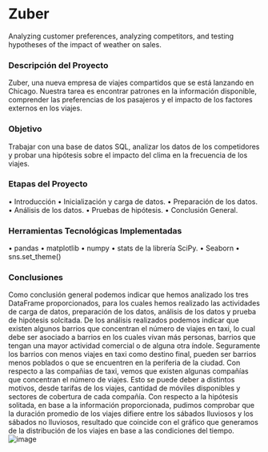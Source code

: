 # Zuber
Analyzing customer preferences, analyzing competitors, and testing hypotheses of the impact of weather on sales.

### Descripción del Proyecto
Zuber, una nueva empresa de viajes compartidos que se está lanzando en Chicago. Nuestra tarea es encontrar patrones en la información disponible, comprender las preferencias de los pasajeros y el impacto de los factores externos en los viajes.

### Objetivo
Trabajar con una base de datos SQL, analizar los datos de los competidores y probar una hipótesis sobre el impacto del clima en la frecuencia de los viajes.

### Etapas del Proyecto
•	Introducción
•	Inicialización y carga de datos.
•	Preparación de los datos.
•	Análisis de los datos.
•	Pruebas de hipótesis.
•	Conclusión General.

### Herramientas Tecnológicas Implementadas
•	pandas
•	matplotlib
•	numpy
•	stats de la librería SciPy.
•	Seaborn
•	sns.set_theme()

### Conclusiones
Como conclusión general podemos indicar que hemos analizado los tres DataFrame proporcionados, para los cuales hemos realizado las actividades de carga de datos, preparación de los datos, análisis de los datos y prueba de hipótesis solcitada.
De los análisis realizados podemos indicar que existen algunos barrios que concentran el número de viajes en taxi, lo cual debe ser asociado a barrios en los cuales vivan más personas, barrios que tengan una mayor actividad comercial o de alguna otra índole. Seguramente los barrios con menos viajes en taxi como destino final, pueden ser barrios menos poblados o que se encuentren en la periferia de la ciudad.
Con respecto a las compañias de taxi, vemos que existen algunas compañías que concentran el número de viajes. Esto se puede deber a distintos motivos, desde tarifas de los viajes, cantidad de móviles disponibles y sectores de cobertura de cada compañía.
Con respecto a la hipótesis solitada, en base a la información proporcionada, pudimos comprobar que la duración promedio de los viajes difiere entre los sábados lluviosos y los sábados no lluviosos, resultado que coincide con el gráfico que generamos de la distribución de los viajes en base a las condiciones del tiempo.
![image](https://github.com/user-attachments/assets/a0823cca-996b-4bb5-ad0b-0b18eb56588d)
